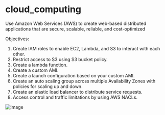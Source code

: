 # cloud_computing
Use Amazon Web Services (AWS) to create web-based distributed applications that are secure, scalable, reliable, and cost-optimized

Objectives:
1. Create IAM roles to enable EC2, Lambda, and S3 to interact with each other.
2. Restrict access to S3 using S3 bucket policy.
3. Create a lambda function.
4. Create a custom AMI.
5. Create a launch configuration based on your custom AMI.
6. Create an auto scaling group across multiple Availability Zones with policies for scaling up and down.
7. Create an elastic load balancer to distribute service requests.
8. Access control and traffic limitations by using AWS NACLs.


![image](https://github.com/thanhthy275/cloud_computing/assets/67629044/95b72693-8fec-4ea8-a9a1-6021320db5bf)

